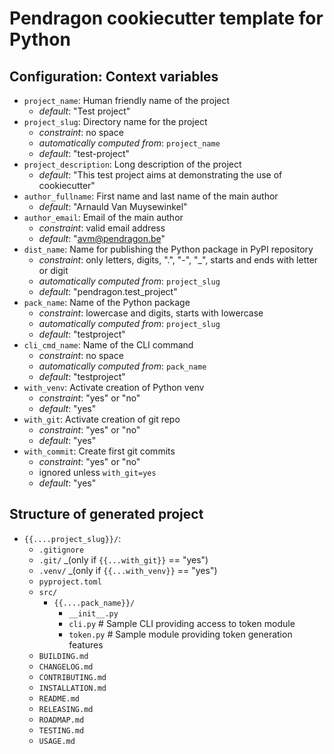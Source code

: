 Pendragon cookiecutter template for Python
==========================================

Configuration: Context variables
--------------------------------

- `project_name`: Human friendly name of the project
    - _default_: "Test project"
- `project_slug`: Directory name for the project
    - _constraint_: no space
    - _automatically computed from_: `project_name`
    - _default_: "test-project"
- `project_description`: Long description of the project
    - _default_: "This test project aims at demonstrating the use of cookiecutter"
- `author_fullname`: First name and last name of the main author
    - _default_: "Arnauld Van Muysewinkel"
- `author_email`: Email of the main author
    - _constraint_: valid email address
    - _default_: "avm@pendragon.be"
- `dist_name`: Name for publishing the Python package in PyPI repository
    - _constraint_: only letters, digits, ".", "-", "_", starts and ends with letter or digit
    - _automatically computed from_: `project_slug`
    - _default_: "pendragon.test_project"
- `pack_name`: Name of the Python package
    - _constraint_: lowercase and digits, starts with lowercase
    - _automatically computed from_: `project_slug`
    - _default_: "testproject"
- `cli_cmd_name`: Name of the CLI command
    - _constraint_: no space
    - _automatically computed from_: `pack_name`
    - _default_: "testproject"
- `with_venv`: Activate creation of Python venv
    - _constraint_: "yes" or "no"
    - _default_: "yes"
- `with_git`: Activate creation of git repo
    - _constraint_: "yes" or "no"
    - _default_: "yes"
- `with_commit`: Create first git commits
    - _constraint_: "yes" or "no"
    - ignored unless `with_git=yes`
    - _default_: "yes"

Structure of generated project
------------------------------

- `{{....project_slug}}/`:
    - `.gitignore`
    - `.git/` _(only if `{{...with_git}}` == "yes")
    - `.venv/` _(only if `{{...with_venv}}` == "yes")
    - `pyproject.toml`
    - `src/`
        - `{{....pack_name}}/`
            - `__init__.py`
            - `cli.py` # Sample CLI providing access to token module
            - `token.py`  # Sample module providing token generation features
    - `BUILDING.md`
    - `CHANGELOG.md`
    - `CONTRIBUTING.md`
    - `INSTALLATION.md`
    - `README.md`
    - `RELEASING.md`
    - `ROADMAP.md`
    - `TESTING.md`
    - `USAGE.md`
